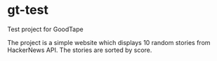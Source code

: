 # gt-test
Test project for GoodTape

The project is a simple website which displays 10 random stories from HackerNews API. The stories are sorted by score.
